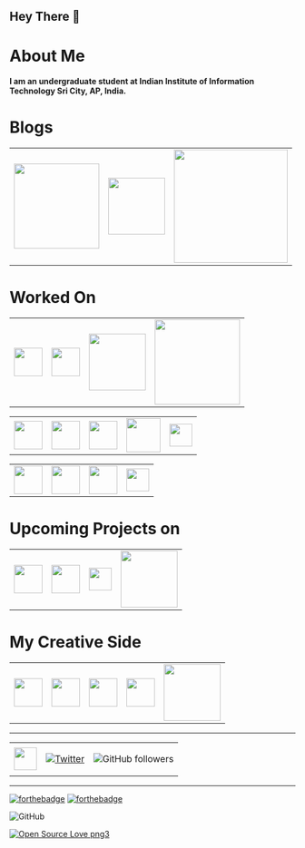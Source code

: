 ## Hey There 👋

# About Me

#### I am an undergraduate student at Indian Institute of Information Technology Sri City, AP, India.

# Blogs

<table>
<tr>
<td>
<a href="https://medium.com/@lambatketan"><img src = "https://cdn.worldvectorlogo.com/logos/medium-logo-wordmark-black.svg" width=150></a>
</td>
<td>
<a href="https://dev.to/ketanlambat"><img src = "https://cdn.worldvectorlogo.com/logos/devto.svg" width=100></a>
</td>
<td>
<a href="https://www.geeksforgeeks.org/ternary-representation-of-cantor-set/"><img src = "https://media.geeksforgeeks.org/wp-content/uploads/geeksforgeeks-6.png" width=200></a>
</td>

</tr>
</table>

# Worked On

<table>
<tr>
<td>
<img src="https://cdn.worldvectorlogo.com/logos/c.svg" width = 50>
</td>
<td>
<img src="https://cdn.worldvectorlogo.com/logos/python-5.svg" width = 50>
</td>
<td>
<img src="https://cdn.worldvectorlogo.com/logos/django-community.svg" width = 100>
</td>
<td>
<img src="https://upload.wikimedia.org/wikipedia/en/thumb/c/c7/Dialogflow_logo.svg/1041px-Dialogflow_logo.svg.png" width = 150>
</td>

</tr>
</table>
<table>
<tr>
<td>
<img src="https://cdn.worldvectorlogo.com/logos/git-icon.svg" width = 50>
</td>
<td>
<img src="https://cdn.worldvectorlogo.com/logos/github-1.svg" width = 50>
</td>
<td>
<img src="https://cdn.worldvectorlogo.com/logos/linux-tux.svg" width = 50>
</td>
<td>
<img src="https://cdn.worldvectorlogo.com/logos/mysql.svg" width = 60>
</td>
<td>
<img src="https://cdn.worldvectorlogo.com/logos/android.svg" width = 40>
</td>
</tr>
</table>

<table>
<tr>
<td>
<img src="https://cdn.worldvectorlogo.com/logos/html-5.svg" width = 50>
</td>
<td>
<img src="https://cdn.worldvectorlogo.com/logos/css-3.svg" width = 50>
</td>
<td>
<img src="https://cdn.worldvectorlogo.com/logos/flask.svg" width = 50>
</td>
<td>
<img src="https://cdn.worldvectorlogo.com/logos/heroku.svg" width = 40>
</td>
</tr>
</table>

# Upcoming Projects on

<table>
<tr>
<td>
<img src="https://cdn.worldvectorlogo.com/logos/javascript.svg" width = 50>
</td>
<td>
<img src="https://cdn.worldvectorlogo.com/logos/google-cloud-1.svg" width = 50>
</td>
<td>
<img src="https://cdn.worldvectorlogo.com/logos/firebase-2.svg" width = 40>
</td>
<td>
<img src="https://cdn.worldvectorlogo.com/logos/node-js-logo.svg" width = 100>
</td>
</table>

# My Creative Side

<table>
<tr>
<td>
<a href="https://www.instagram.com/the_alpha.eye__/"><img src = "https://cdn.worldvectorlogo.com/logos/instagram-2016.svg" width = 50></a>
</td>
<td>
<img src="https://cdn.worldvectorlogo.com/logos/lightroom-cc.svg" width = 50>
</td>
<td>
<img src="https://cdn.worldvectorlogo.com/logos/photoshop-cc.svg" width = 50>
</td>
<td>
<img src="https://cdn.worldvectorlogo.com/logos/premiere-cc.svg" width = 50>
</td>
<td>
<a href="https://www.shutterstock.com/g/Ketan+Lambat"><img src = "https://cdn.worldvectorlogo.com/logos/shutterstock.svg" width = 100></a>
</td>
</tr>
</table>

---

<table>
<tr>

<td>
<a href="https://www.linkedin.com/in/ketan-lambat/"><img src = "https://cdn.worldvectorlogo.com/logos/linkedin-icon-2.svg" width = 40></a>
</td>
<td>

[![Twitter](https://img.shields.io/twitter/follow/KetanLambat.svg?style=social&label=@KetanLambat)](https://twitter.com/KetanLambat)

</td>
<td>

![GitHub followers](https://img.shields.io/github/followers/ketan-lambat?style=social)

</td>
</tr>
</table>

---

[![forthebadge](https://forthebadge.com/images/badges/built-with-love.svg)](https://forthebadge.com)
[![forthebadge](https://forthebadge.com/images/badges/uses-badges.svg)](https://forthebadge.com)

![GitHub](https://img.shields.io/github/license/ketan-lambat/ketan-lambat?style=plastic)

[![Open Source Love png3](https://badges.frapsoft.com/os/v3/open-source.png?v=103)](https://github.com/ellerbrock/open-source-badges/)

<!-- [![HitCount](http://hits.dwyl.com/ketan-lambat/ketan-lambat.svg)](http://hits.dwyl.com/ketan-lambat/ketan-lambat) -->

<!--
**ketan-lambat/ketan-lambat** is a ✨ _special_ ✨ repository because its `README.md` (this file) appears on your GitHub profile.

Here are some ideas to get you started:

- 🔭 I’m currently working on ...
- 🌱 I’m currently learning ...
- 👯 I’m looking to collaborate on ...
- 🤔 I’m looking for help with ...
- 💬 Ask me about ...
- 📫 How to reach me: ...
- 😄 Pronouns: ...
- ⚡ Fun fact: ...
-->
